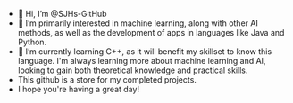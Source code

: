- 👋 Hi, I’m @SJHs-GitHub
- 👀 I’m primarily interested in machine learning, along with other AI methods, as well as the development of apps in languages like Java and Python.
- 🌱 I’m currently learning C++, as it will benefit my skillset to know this language. I'm always learning more about machine learning and AI, looking to gain both theoretical knowledge and practical skills.
- This github is a store for my completed projects.
- I hope you're having a great day!
<!---
SJHs-GitHub/SJHs-GitHub is a ✨ special ✨ repository because its `README.md` (this file) appears on your GitHub profile.
You can click the Preview link to take a look at your changes.
--->
